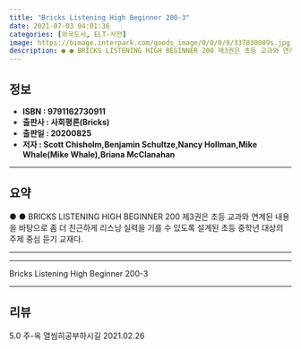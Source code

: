 ```yaml
---
title: "Bricks Listening High Beginner 200-3"
date: 2021-07-03 04:01:36
categories: [외국도서, ELT-사전]
image: https://bimage.interpark.com/goods_image/0/0/0/9/337830009s.jpg
description: ● ● BRICKS LISTENING HIGH BEGINNER 200 제3권은 초등 교과와 연계된 내용을 바탕으로 좀 더 친근하게 리스닝 실력을 기를 수 있도록 설계된 초등 중학년 대상의 주제 중심 듣기 교재다.
---
```


## **정보**

- **ISBN : 9791162730911**
- **출판사 : 사회평론(Bricks)**
- **출판일 : 20200825**
- **저자 : Scott Chisholm,Benjamin Schultze,Nancy Hollman,Mike Whale(Mike Whale),Briana McClanahan**

------



## **요약**

●  ●  BRICKS LISTENING HIGH BEGINNER 200 제3권은 초등 교과와 연계된 내용을 바탕으로 좀 더 친근하게 리스닝 실력을 기를 수 있도록 설계된 초등 중학년 대상의 주제 중심 듣기 교재다.

------



------


Bricks Listening High Beginner 200-3 

------


## **리뷰** 

5.0 주-옥 열씸히공부하시길  2021.02.26 <br/>